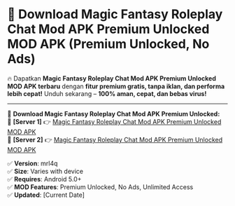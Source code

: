 # 🚀 Download Magic Fantasy Roleplay Chat Mod APK Premium Unlocked MOD APK (Premium Unlocked, No Ads)  

🔥 Dapatkan **Magic Fantasy Roleplay Chat Mod APK Premium Unlocked MOD APK terbaru** dengan **fitur premium gratis, tanpa iklan, dan performa lebih cepat!** Unduh sekarang – **100% aman, cepat, dan bebas virus!**  

---


🔽 **Download Magic Fantasy Roleplay Chat Mod APK Premium Unlocked:**  
🔹 **[Server 1]** 👉 [Magic Fantasy Roleplay Chat Mod APK Premium Unlocked MOD APK](https://apkcomod.com?title=Magic_Fantasy_Roleplay_Chat_Mod_APK_Premium_Unlocked)  
🔹 **[Server 2]** 👉 [Magic Fantasy Roleplay Chat Mod APK Premium Unlocked MOD APK](https://apkcomod.com?title=Magic_Fantasy_Roleplay_Chat_Mod_APK_Premium_Unlocked)  


✅ **Version**: mrl4q  
✅ **Size**: Varies with device  
✅ **Requires**: Android 5.0+  
✅ **MOD Features**: Premium Unlocked, No Ads, Unlimited Access  
✅ **Updated**: [Current Date]  